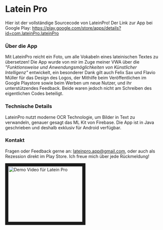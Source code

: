 # Latein Pro
Hier ist der vollständige Sourcecode von LateinPro!
Der Link zur App bei Google Play: https://play.google.com/store/apps/details?id=com.lateinPro.lateinPro

### Über die App
Mit LateinPro reicht ein Foto, um alle Vokabeln eines lateinischen Textes zu übersetzen!
Die App wurde von mir im Zuge meiner VWA über die *"Funktionsweise und Anwendungsmöglichkeiten von Künstlicher Intelligenz"* entwickelt,
ein besonderer Dank gilt auch 
Felix Sax und Flavio Müller für das Design des Logos, der Mithilfe beim Veröffentlichen im Google Playstore sowie beim Werben um neue Nutzer,
und ihr unterstützendes Feedback. Beide waren jedoch nicht am Schreiben des eigentlichen Codes beteiligt.

### Technische Details
LateinPro nutzt moderne OCR Technologie, um Bilder in Text zu verwandeln, genauer gesagt das ML Kit von Firebase. Die App ist in Java geschrieben und
deshalb exklusiv für Android verfügbar.

### Kontakt
Fragen oder Feedback gerne an: lateinpro.app@gmail.com, oder auch als Rezession direkt im Play Store. Ich freue mich über jede Rückmeldung!


<a href="http://www.youtube.com/watch?feature=player_embedded&v=VtnQgB_4Dkg
" target="_blank"><img src="http://img.youtube.com/vi/VtnQgB_4Dkg/0.jpg" 
alt="Demo Video für Latein Pro" width="240" height="180" border="10" /></a>
